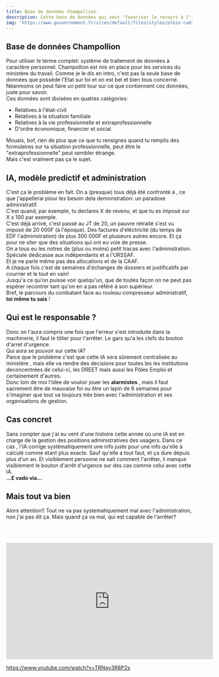 ```yaml
---   
title: Base de données Champollion.   
description: Cette base de données qui veut "favoriser le recours à l'intelligence artificielle et son développement, notamment en élaborant des outils, des référentiels et des méthodologies constituant des modèles prédictifs dans la mise en œuvre des politiques publiques" .
img: 'https://www.gouvernement.fr/sites/default/files/styles/plein-cadre/public/contenu/image/2021/11/ai-technology-brain-background-digital-transformation-concept.jpg?itok=EzukCqmf'  
---   
```


   
## Base de données Champollion   
   
Pour utiliser le terme complet: système de traitement de données à caractère personnel.
Champollion est mis en place pour les services du ministère du travail. Comme je le dis en intro, c'est pas la seule base de données que possède l'Etat sur toi et on est bel et bien tous concerné.   
Néanmoins on peut faire un petit tour sur ce que contiennent ces données, juste pour savoir.   
Ces données sont divisées en quatres catégories:
- Relatives à l'état-civil
- Relatives à la situation familiale
- Relatives à la vie professionnelle et extraprofessionnelle
- D'ordre économique, financier et social.   
   
Mouais, bof, rien de plus que ce que tu rensignes quand tu remplis des formulaires sur ta situation professionnelle, peut être le "extraprofessionnelle" peut sembler étrange.   
Mais c'est vraiment pas ça le sujet.   
   
## IA, modèle predictif et administration   
   
C'est ça le problème en fait. On a (presque) tous déjà été confronté à , ce que j'appellerai piour les besoin dela demonstration: un paradoxe administratif.   
C'est quand, par exemple, tu declares X de revenu, et que tu es imposé sur X x 100 par exemple.   
C'est déjà arrivé, c'est passé au JT de 20, un pauvre retraité s'est vu imposé de 20 000F (à l'époque). Des factures d'éléctricité (du temps de EDF l'administration) de plus 300 000F et plusieurs autres encore. Et ça pour ne siter que des situations qui ont eu voie de presse.   
On a tous eu les notres de (plus ou moins) petit tracas avec l'administration. Spéciale dédicasse aux indépendants et a l'URSSAF.   
Et je ne parle même pas des allocations et de la CAAF.   
A chaque fois c'est de semaines d'échanges de dossiers et justificatifs par courrier et le tout en vain!   
Jusqu'a ce qu'on puisse voir quelqu'un, que de toutes façon on ne peut pas espérer recontrer tant qu'on en a pas référé à son supérieur.   
Bref, le parcours du combatant face au rouleau compresseur administratif, **toi même tu sais** !   
   
## Qui est le responsable ?
   
Donc on l'aura compris une fois que l'erreur s'est introduite dans la machinerie, il faut le tôlier pour l'arrêter. Le gars qu'a les clefs du bouton d'arret d'urgence.   
Qui aura se pouvoir sur cette IA?   
Parce que le problème c'est que cette IA sera sûrement centralisée au ministère , mais elle va rendre des decisions pour toutes les les institutions deconcentrées de celui-ci, les DREET mais aussi les Pôles Emploi et certainement d'autres.   
Donc loin de moi l'idée de vouloir jouer les **alarmistes** , mais il faut sacrement être de mauvaise foi ou être un lapin de 6 semaines pour s'imaginer que tout va toujours très bien avec l'administration et ses organisations de gestion.   
   
## Cas concret
   
Sans compter que j'ai eu vent d'une histoire cette année où une IA est en charge de la gestion des positions administratives des usagers. Dans ce cas , l'IA corrige systématiquement une info juste pour une info qu'elle à calculé comme étant plus exacte. Sauf qu'elle a tout faut, et ça dure depuis plus d'un an. Et visiblement personne ne sait comment l'arrêter, il manque visiblement le bouton d'arrêt d'urgence sur des cas comme celui avec cette IA.   
**...E vado via...**   
   
## Mais tout va bien
   
Alors attention!! Tout ne va pas systematiquement mal avec l'administration, non j'ai pas dit ça. Mais quand ça va mal, qui est capable de l'arrêter?   
   
   
<br><br><div class="vdo"><iframe width="560" height="315" src="https://www.youtube.com/embed/TRNgy3R8P2s" title="YouTube video player" frameborder="0" allow="accelerometer; autoplay; clipboard-write; encrypted-media; gyroscope; picture-in-picture" allowfullscreen></iframe></div> 

https://www.youtube.com/watch?v=TRNgy3R8P2s

